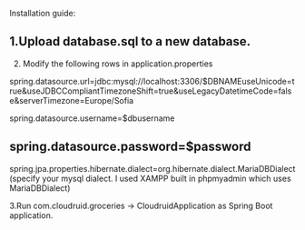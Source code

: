 Installation guide:

1.Upload database.sql to a new database.
-------------------------------------------------------------
2. Modify the following rows in application.properties

spring.datasource.url=jdbc:mysql://localhost:3306/$DBNAMEuseUnicode=true&useJDBCCompliantTimezoneShift=true&useLegacyDatetimeCode=false&serverTimezone=Europe/Sofia

spring.datasource.username=$dbusername

spring.datasource.password=$password
--------------------------------------------------------------
spring.jpa.properties.hibernate.dialect=org.hibernate.dialect.MariaDBDialect (specify your mysql dialect. I used XAMPP built in phpmyadmin which uses MariaDBDialect)

3.Run com.cloudruid.groceries -> CloudruidApplication as Spring Boot application.
